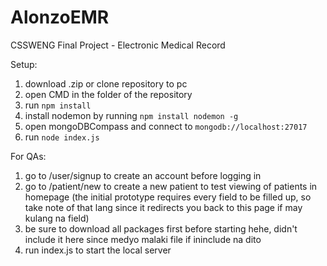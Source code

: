 # AlonzoEMR
CSSWENG Final Project - Electronic Medical Record

Setup:
1. download .zip or clone repository to pc
2. open CMD in the folder of the repository
3. run `npm install`
4. install nodemon by running `npm install nodemon -g`
5. open mongoDBCompass and connect to `mongodb://localhost:27017`
6. run `node index.js`

For QAs:

1. go to /user/signup to create an account before logging in
2. go to /patient/new to create a new patient to test viewing of patients in homepage (the initial prototype requires every field to be filled up, so take note of that lang since it redirects you back to this page if may kulang na field)
3. be sure to download all packages first before starting hehe, didn't include it here since medyo malaki file if ininclude na dito
4. run index.js to start the local server
